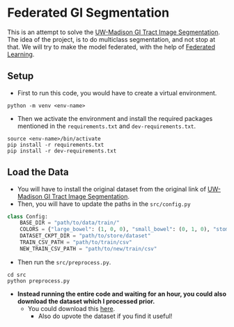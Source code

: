 # Federated GI Segmentation

This is an attempt to solve the [UW-Madison GI Tract Image Segmentation](https://www.kaggle.com/competitions/uw-madison-gi-tract-image-segmentation). The idea of the project, is to do multiclass segmentation, and not stop at that. We will try to make the model federated, with the help of [Federated Learning](https://ai.googleblog.com/2017/04/federated-learning-collaborative.html).

## Setup

-   First to run this code, you would have to create a virtual environment.

```commandLine
python -m venv <env-name>
```

-   Then we activate the environment and install the required packages mentioned in the `requirements.txt` and `dev-requirements.txt`.

```commandLine
source <env-name>/bin/activate
pip install -r requirements.txt
pip install -r dev-requirements.txt
```

## Load the Data

-   You will have to install the original dataset from the original link of [UW-Madison GI Tract Image Segmentation](https://www.kaggle.com/competitions/uw-madison-gi-tract-image-segmentation).
-   Then, you will have to update the paths in the `src/config.py`

```py
class Config:
    BASE_DIR = "path/to/data/train/"
    COLORS = {"large_bowel": (1, 0, 0), "small_bowel": (0, 1, 0), "stomach": (0, 0, 1)}
    DATASET_CKPT_DIR = "path/to/store/dataset"
    TRAIN_CSV_PATH = "path/to/train/csv"
    NEW_TRAIN_CSV_PATH = "path/to/new/train/csv"
```

-   Then run the `src/preprocess.py`.

```commandLine
cd src
python preprocess.py
```

-   **Instead running the entire code and waiting for an hour, you could also download the dataset which I processed prior.**
    -   You could download this [here]().
        -   Also do upvote the dataset if you find it useful!
